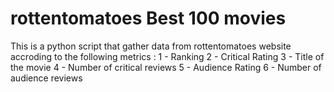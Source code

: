 # rottentomatoes Best 100 movies
This is a python script that gather data from rottentomatoes website accroding to the following metrics :
1 - Ranking
2 - Critical Rating
3 - Title of the movie 
4 - Number of critical reviews 
5 - Audience Rating
6 - Number of audience reviews
